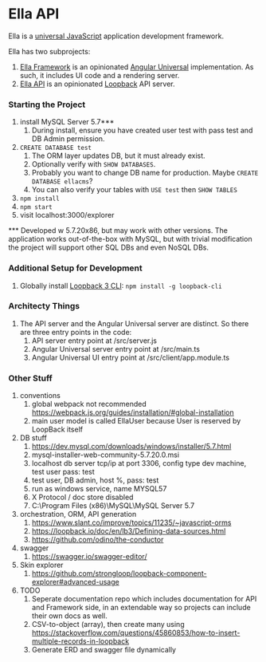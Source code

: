 # Ella API

Ella is a [universal JavaScript](https://medium.com/@mjackson/universal-javascript-4761051b7ae9) application development framework.

Ella has two subprojects:

1. [Ella Framework](https://github.com/Vandivier/ella-framework) is an opinionated [Angular Universal](https://universal.angular.io/) implementation. As such, it includes UI code and a rendering server.
2. [Ella API](https://github.com/Vandivier/ella-api) is an opinionated [Loopback](https://loopback.io/) API server.

### Starting the Project

1. install MySQL Server 5.7***
    1. During install, ensure you have created user test with pass test and DB Admin permission.
2. `CREATE DATABASE test`
    1. The ORM layer updates DB, but it must already exist.
    2. Optionally verify with `SHOW DATABASES`.
    3. Probably you want to change DB name for production. Maybe `CREATE DATABASE ellacms`?
    4. You can also verify your tables with `USE test` then `SHOW TABLES`
3. `npm install`
4. `npm start`
5. visit localhost:3000/explorer

*** Developed w 5.7.20x86, but may work with other versions. The application works out-of-the-box with MySQL, but with trivial modification the project will support other SQL DBs and even NoSQL DBs.

### Additional Setup for Development

1. Globally install [Loopback 3 CLI](https://github.com/strongloop/loopback-cli): `npm install -g loopback-cli`

### Architecty Things

1. The API server and the Angular Universal server are distinct. So there are three entry points in the code:
    1. API server entry point at /src/server.js
    1. Angular Universal server entry point at /src/main.ts
    1. Angular Universal UI entry point at /src/client/app.module.ts

### Other Stuff

1. conventions
    1. global webpack not recommended https://webpack.js.org/guides/installation/#global-installation
    1. main user model is called EllaUser because User is reserved by LoopBack itself
2. DB stuff
    1. https://dev.mysql.com/downloads/windows/installer/5.7.html
    1. mysql-installer-web-community-5.7.20.0.msi
    1. localhost db server tcp/ip at port 3306, config type dev machine, test user pass: test
    1. test user, DB admin, host %, pass: test
    1. run as windows service, name MYSQL57
    1. X Protocol / doc store disabled
    1. C:\Program Files (x86)\MySQL\MySQL Server 5.7
3. orchestration, ORM, API generation
    1. https://www.slant.co/improve/topics/11235/~javascript-orms
    1. https://loopback.io/doc/en/lb3/Defining-data-sources.html
    1. https://github.com/odino/the-conductor
4. swagger
    1. https://swagger.io/swagger-editor/
5. Skin explorer
    1. https://github.com/strongloop/loopback-component-explorer#advanced-usage
6. TODO
    1. Seperate documentation repo which includes documentation for API and Framework side, in an extendable way so projects can include their own docs as well.
    2. CSV-to-object (array), then create many using https://stackoverflow.com/questions/45860853/how-to-insert-multiple-records-in-loopback
    3. Generate ERD and swagger file dynamically
